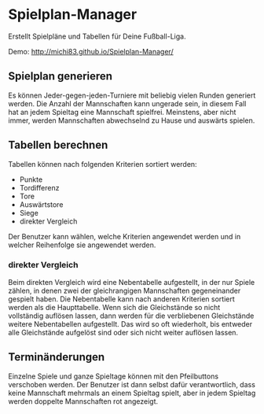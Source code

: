 # Spielplan-Manager
Erstellt Spielpläne und Tabellen für Deine Fußball-Liga.

Demo: http://michi83.github.io/Spielplan-Manager/

## Spielplan generieren
Es können Jeder-gegen-jeden-Turniere mit beliebig vielen Runden generiert werden. Die Anzahl der Mannschaften kann ungerade sein, in diesem Fall hat an jedem Spieltag eine Mannschaft spielfrei. Meinstens, aber nicht immer, werden Mannschaften abwechselnd zu Hause und auswärts spielen.

## Tabellen berechnen
Tabellen können nach folgenden Kriterien sortiert werden:
* Punkte
* Tordifferenz
* Tore
* Auswärtstore
* Siege
* direkter Vergleich

Der Benutzer kann wählen, welche Kriterien angewendet werden und in welcher Reihenfolge sie angewendet werden.

### direkter Vergleich
Beim direkten Vergleich wird eine Nebentabelle aufgestellt, in der nur Spiele zählen, in denen zwei der gleichrangigen Mannschaften gegeneinander gespielt haben. Die Nebentabelle kann nach anderen Kriterien sortiert werden als die Haupttabelle. Wenn sich die Gleichstände so nicht vollständig auflösen lassen, dann werden für die verbliebenen Gleichstände weitere Nebentabellen aufgestellt. Das wird so oft wiederholt, bis entweder alle Gleichstände aufgelöst sind oder sich nicht weiter auflösen lassen.

## Terminänderungen
Einzelne Spiele und ganze Spieltage können mit den Pfeilbuttons verschoben werden. Der Benutzer ist dann selbst dafür verantwortlich, dass keine Mannschaft mehrmals an einem Spieltag spielt, aber in jedem Spieltag werden doppelte Mannschaften rot angezeigt.

